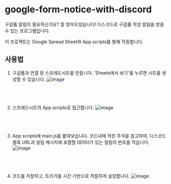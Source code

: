 # google-form-notice-with-discord

구글폼 알림이 필요하신가요? 잘 찾아오셨습니다!
디스코드로 구글폼 작성 알림을 받을 수 있는 프로그램입니다.

이 프로젝트는 Google Spread Sheet와 App scripts를 통해 작동합니다.

## 사용법
1. 구글폼과 연결 된 스프레드시트를 만듭니다. 'Sheets에서 보기'를 누르면 시트를 생성할 수 있습니다.
![image](https://user-images.githubusercontent.com/84006880/222891078-def2dedc-7849-4c85-ad21-a6dbb5a29fa6.png)
<br><br><br><br><br>
2. 스프레드시트의 App scripts로 접근합니다.
![image](https://user-images.githubusercontent.com/84006880/222891141-0e9cb6b7-1453-46da-8e21-a40dbdc1068f.png)
<br><br><br><br><br>
3. App scripts에 main.js를 붙여넣습니다. 코드내에 적힌 주석을 참고하여, 디스코드 웹훅 URL과 알림 메시지에 포함할 데이터가 있는 컬럼의 번호를 적습니다.
![image](https://user-images.githubusercontent.com/84006880/222891203-78dc3604-9a95-4804-a45a-6abc4c0f0fb0.png)
<br><br><br><br><br>
4. 코드를 저장하고, 트리거를 시간 기반으로 적절하게 설정합니다.
![image](https://user-images.githubusercontent.com/84006880/222891251-c55a2724-c999-470f-b2de-4c852b723f55.png)
